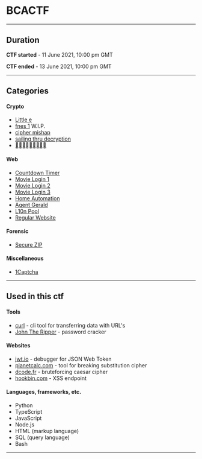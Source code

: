 # BCACTF
---

## Duration
**CTF started** - 11 June 2021, 10:00 pm GMT

**CTF ended** - 13 June 2021, 10:00 pm GMT

---

## Categories

#### Crypto
- [Little e](./little-e.md)
- [fnes 1](./fnes1.md) W.I.P.
- [cipher mishap](./cipher-mishap.md)
- [sailing thru decryption](./sailing-thru-decryption.md)
- [􃗁􌲔􇺟􊸉􁫞􄺷􄧻􃄏􊸉](./unicode-chars.md)

#### Web
- [Countdown Timer](./countdown-timer.md)
- [Movie Login 1](./movie-login-1.md)
- [Movie Login 2](./movie-login-2.md)
- [Movie Login 3](./movie-login-3.md)
- [Home Automation](./home-automation.md)
- [Agent Gerald](./agent-gerald.md)
- [L10n Pool](./l10n-pool.md)
- [Regular Website](./regular-website.md)

#### Forensic
- [Secure ZIP](./secure-zip.md)

#### Miscellaneous
- [1Captcha](./1captcha.md)

---

## Used in this ctf
#### Tools
- [curl](https://curl.se/) - cli tool for transferring data with URL's
- [John The Ripper](https://www.openwall.com/john/) - password cracker

#### Websites
- [jwt.io](https://jwt.io/) - debugger for JSON Web Token
- [planetcalc.com](https://planetcalc.com/8047/) - tool for breaking substitution cipher
- [dcode.fr](https://www.dcode.fr/caesar-cipher) - bruteforcing caesar cipher
- [hookbin.com](https://hookbin.com/) - XSS endpoint

#### Languages, frameworks, etc.
- Python
- TypeScript
- JavaScript
- Node.js
- HTML (markup language)
- SQL (query language)
- Bash

---